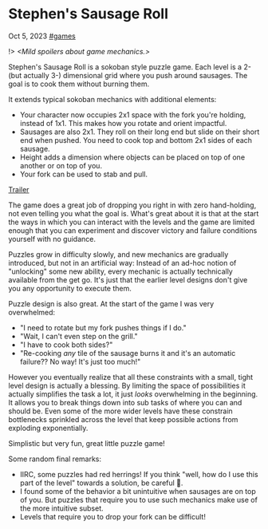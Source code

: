 # Stephen's Sausage Roll

<span class="date">Oct 5, 2023</span>
<span class="tags">[#games](/blog/#games)</span>

!> _\<Mild spoilers about game mechanics.\>_

Stephen's Sausage Roll is a sokoban style puzzle game.
Each level is a 2- (but actually 3-) dimensional grid where you push around sausages.
The goal is to cook them without burning them.

It extends typical sokoban mechanics with additional elements:

- Your character now occupies 2x1 space with the fork you're holding, instead of 1x1.
  This makes how you rotate and orient impactful.
- Sausages are also 2x1.
  They roll on their long end but slide on their short end when pushed.
  You need to cook top and bottom 2x1 sides of each sausage.
- Height adds a dimension where objects can be placed on top of one another or on top of you.
- Your fork can be used to stab and pull.

[Trailer](https://www.youtube.com/embed/lCNqYLGwqxU ":include :type=iframe class=video frameborder=0 allowfullscreen")

The game does a great job of dropping you right in with zero hand-holding, not even telling you what the goal is.
What's great about it is that at the start the ways in which you can interact with the levels and the game are limited enough that you can experiment and discover victory and failure conditions yourself with no guidance.

Puzzles grow in difficulty slowly, and new mechanics are gradually introduced, but not in an artificial way:
Instead of an ad-hoc notion of "unlocking" some new ability, every mechanic is actually technically available from the get go.
It's just that the earlier level designs don't give you any opportunity to execute them.

Puzzle design is also great.
At the start of the game I was very overwhelmed:

- "I need to rotate but my fork pushes things if I do."
- "Wait, I can't even step on the grill."
- "I have to cook both sides?"
- "Re-cooking _any_ tile of the sausage burns it and it's an automatic failure?? No way! It's just too much!"

However you eventually realize that all these constraints with a small, tight level design is actually a blessing.
By limiting the space of possibilities it actually simplifies the task a lot, it just _looks_ overwhelming in the beginning.
It allows you to break things down into sub tasks of where you can and should be.
Even some of the more wider levels have these constrain bottlenecks sprinkled across the level that keep possible actions from exploding exponentially.

Simplistic but very fun, great little puzzle game!

Some random final remarks:

- IIRC, some puzzles <span class="spoiler">had red herrings! If you think "well, how do I use this part of the level" towards a solution,</span> be careful 🤣.
- I found some of the behavior a bit unintuitive when sausages are on top of you. But puzzles that require you to use such mechanics make use of the more intuitive subset.
- Levels that require <span class="spoiler">you to drop your fork</span> can be difficult!

<div class="comments-div">
<giscus-widget
  id="/blog/sausage"
  repo="oir/webpage"
  repoid="MDEwOlJlcG9zaXRvcnk5Nzk5Nzc3Ng=="
  category="Blog comments"
  categoryid="DIC_kwDOBddT0M4CZwjU"
  mapping="specific"
  term="Stephen's Sausage Roll"
  reactionsenabled="1"
  emitmetadata="0"
  inputposition="bottom"
  theme="https://wtimesx.com/styles/comments.css"
  lang="en"
  loading="lazy"
/>
</div>
